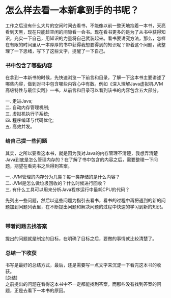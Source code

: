 # 怎么样去看一本新拿到手的书呢？

工作之后没有什么大片的空闲时间去看书，不能像以前一整天地抱着一本书，天亮看到天黑，现在只能趁空闲的间隙看一会书。现在看书更多的是为了从书中获得知识，充实一下自己，用知识的力量将自己武装起来。看书要讲究方法，那么，怎样在有限的时间里从一本厚厚的书中获得我想要得到的知识呢？带着这个问题，我整理了一下思绪，写下了这些文字，提醒了一下自己。<br>

### 书中包含了哪些内容

在拿到一本新书的时候，先快速浏览一下前言和目录，了解一下这本书主要讲述了哪些内容，做到对书中包含哪些内容心中有数。例如《深入理解Java虚拟机JVM高级特性与最佳实践》一书，从前言和目录可以看到该书的内容包含五大部分。<br>
    
一. 走进Java;<br>
二. 自动内存管理机制;<br>
三. 虚拟机执行子系统;<br>
四. 程序编译与代码优化;<br>
五. 高效并发。<br>

### 给自己提一些问题

其实，之所以要看这本书，就是因为我对Java的内存管理不清楚，我想弄清楚Java到底是怎么管理内存的？在了解了书中包含的内容之后，需要整理一下问题，期望在看完书之后得到答案。<br>

一. JVM管理的内存分为几类？每一类存储的是什么内容？<br>
二. JVM是怎么做垃圾回收的？什么时候进行回收？<br>
三. 有什么工具可以用来分析Java程序运行中最耗CPU的代码？<br>

先列出一些问题，然后以这些问题为指引去看书，看书的过程中再把遇到的新的问题加到问题列表里，在不断提出问题和解决问题的过程中快速的学习到新的知识。
    
### 带着问题去找答案

提出的问题就是制定的目标，在明确了目标之后，要做的事情就比较清楚了。


### 总结一下收获

书写是最好的总结方式，最后，还是需要写一点文字来沉淀一下看完这本书的收获。<br>
[总结]<br>
之前提出的问题在看得这本书中不一定都能找到答案，而那些没有找到答案的问题，正是去看下一本书的原因。<br>

